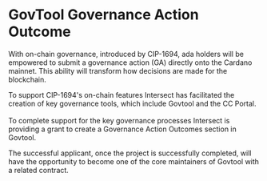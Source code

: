# GovTool Governance Action Outcome

With on-chain governance, introduced by CIP-1694, ada holders will be empowered to submit a governance action (GA) directly onto the Cardano mainnet. This ability will transform how decisions are made for the blockchain.&#x20;

To support CIP-1694's on-chain features Intersect has facilitated the creation of key governance tools, which include Govtool and the CC Portal.\
\
To complete support for the key governance processes Intersect is providing a grant to create a Governance Action Outcomes section in Govtool.

The successful applicant, once the project is successfully completed, will have the opportunity to become one of the core maintainers of Govtool with a related contract.
